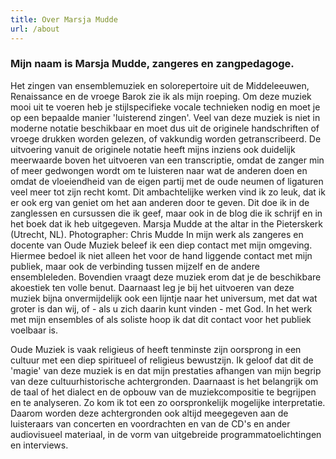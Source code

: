 ```yaml
---
title: Over Marsja Mudde
url: /about
---
```

### Mijn naam is Marsja Mudde, zangeres en zangpedagoge. ###
Het zingen van ensemblemuziek en solorepertoire uit de Middeleeuwen, Renaissance en de vroege Barok zie ik als mijn roeping. Om deze muziek mooi uit te voeren heb je stijlspecifieke vocale technieken nodig en moet je op een bepaalde manier 'luisterend zingen'. Veel van deze muziek is niet in moderne notatie beschikbaar en moet dus uit de originele handschriften of vroege drukken worden gelezen, of vakkundig worden getranscribeerd. De uitvoering vanuit de originele notatie heeft mijns inziens ook duidelijk meerwaarde boven het uitvoeren van een transcriptie, omdat de zanger min of meer gedwongen wordt om te luisteren naar wat de anderen doen en omdat de vloeiendheid van de eigen partij met de oude neumen of ligaturen veel meer tot zijn recht komt. Dit ambachtelijke werken vind ik zo leuk, dat ik er ook erg van geniet om het aan anderen door te geven. Dit doe ik in de zanglessen en cursussen die ik geef, maar ook in de blog die ik schrijf en in het boek dat ik heb uitgegeven.
Marsja Mudde at the altar in the Pieterskerk (Utrecht, NL). Photographer: Chris Mudde In mijn werk als zangeres en docente van Oude Muziek beleef ik een diep contact met mijn omgeving. Hiermee bedoel ik niet alleen het voor de hand liggende contact met mijn publiek, maar ook de verbinding tussen mijzelf en de andere ensembleleden. Bovendien vraagt deze muziek erom dat je de beschikbare akoestiek ten volle benut. Daarnaast leg je bij het uitvoeren van deze muziek bijna onvermijdelijk ook een lijntje naar het universum, met dat wat groter is dan wij, of - als u zich daarin kunt vinden - met God. In het werk met mijn ensembles of als soliste hoop ik dat dit contact voor het publiek voelbaar is.

Oude Muziek is vaak religieus of heeft tenminste zijn oorsprong in een cultuur met een diep spiritueel of religieus bewustzijn. Ik geloof dat dit de 'magie' van deze muziek is en dat mijn prestaties afhangen van mijn begrip van deze cultuurhistorische achtergronden. Daarnaast is het belangrijk om de taal of het dialect en de opbouw van de muziekcompositie te begrijpen en te analyseren. Zo kom ik tot een zo oorspronkelijk mogelijke interpretatie. Daarom worden deze achtergronden ook altijd meegegeven aan de luisteraars van concerten en voordrachten en van de CD's en ander audiovisueel materiaal, in de vorm van uitgebreide programmatoelichtingen en interviews.
